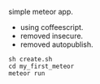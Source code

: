 simple meteor app.

* using coffeescript.
* removed insecure.
* removed autopublish.

```
sh create.sh
cd my_first_meteor
meteor run
```
